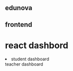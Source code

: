 ## edunova
## frontend 
<h1> react dashbord </h1>
<p>
  <li>
    student dashboard </br>
    teacher dashboard 
  </li>
</p>
